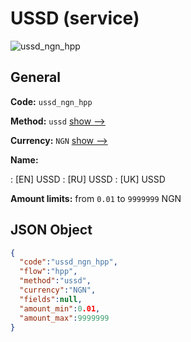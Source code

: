 
# USSD (service) 
![ussd_ngn_hpp](https://static.openfintech.io/payment_methods/ussd_ngn_hpp/logo.svg?w=400&c=v0.59.26#w200)  

## General 
 
**Code:** `ussd_ngn_hpp` 
 
**Method:** `ussd` 
 [show -->](/payment-methods/ussd/) 
 
**Currency:** `NGN` [show -->](/currencies/NGN/) 
 
**Name:** 
 
:	[EN] USSD 
:	[RU] USSD 
:	[UK] USSD 
 
**Amount limits:** from `0.01` to `9999999` NGN 

## JSON Object 

```json
{
  "code":"ussd_ngn_hpp",
  "flow":"hpp",
  "method":"ussd",
  "currency":"NGN",
  "fields":null,
  "amount_min":0.01,
  "amount_max":9999999
}
```  
